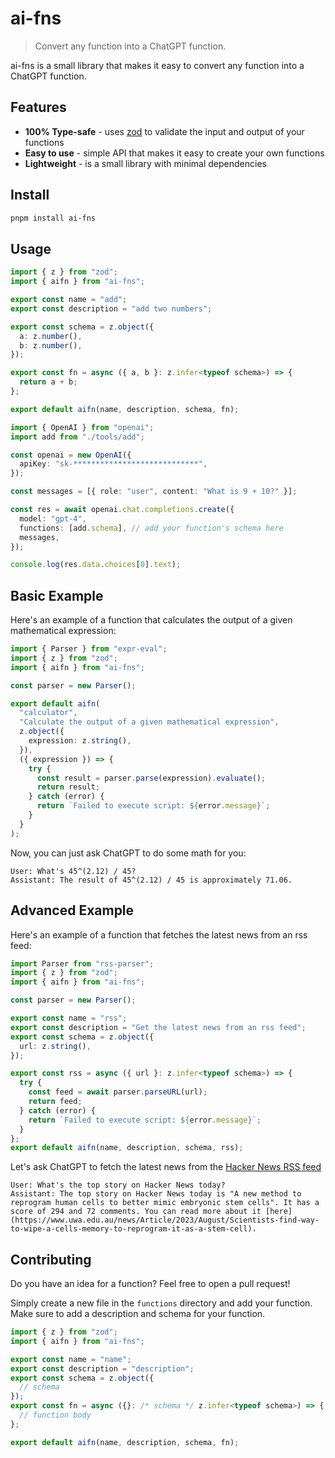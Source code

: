 # ai-fns

> Convert any function into a ChatGPT function.

ai-fns is a small library that makes it easy to convert any function into a ChatGPT function.

## Features

- **100% Type-safe** - uses [zod](https://zod.dev/) to validate the input and output of your functions
- **Easy to use** - simple API that makes it easy to create your own functions
- **Lightweight** - is a small library with minimal dependencies

## Install

```sh
pnpm install ai-fns
```

## Usage

```ts
import { z } from "zod";
import { aifn } from "ai-fns";

export const name = "add";
export const description = "add two numbers";

export const schema = z.object({
  a: z.number(),
  b: z.number(),
});

export const fn = async ({ a, b }: z.infer<typeof schema>) => {
  return a + b;
};

export default aifn(name, description, schema, fn);
```

```ts
import { OpenAI } from "openai";
import add from "./tools/add";

const openai = new OpenAI({
  apiKey: "sk-****************************",
});

const messages = [{ role: "user", content: "What is 9 + 10?" }];

const res = await openai.chat.completions.create({
  model: "gpt-4",
  functions: [add.schema], // add your function's schema here
  messages,
});

console.log(res.data.choices[0].text);
```

## Basic Example

Here's an example of a function that calculates the output of a given mathematical expression:

```ts
import { Parser } from "expr-eval";
import { z } from "zod";
import { aifn } from "ai-fns";

const parser = new Parser();

export default aifn(
  "calculator",
  "Calculate the output of a given mathematical expression",
  z.object({
    expression: z.string(),
  }),
  ({ expression }) => {
    try {
      const result = parser.parse(expression).evaluate();
      return result;
    } catch (error) {
      return `Failed to execute script: ${error.message}`;
    }
  }
);
```

Now, you can just ask ChatGPT to do some math for you:

```
User: What's 45^(2.12) / 45?
Assistant: The result of 45^(2.12) / 45 is approximately 71.06.
```

## Advanced Example

Here's an example of a function that fetches the latest news from an rss feed:

```ts
import Parser from "rss-parser";
import { z } from "zod";
import { aifn } from "ai-fns";

const parser = new Parser();

export const name = "rss";
export const description = "Get the latest news from an rss feed";
export const schema = z.object({
  url: z.string(),
});

export const rss = async ({ url }: z.infer<typeof schema>) => {
  try {
    const feed = await parser.parseURL(url);
    return feed;
  } catch (error) {
    return `Failed to execute script: ${error.message}`;
  }
};
export default aifn(name, description, schema, rss);
```

Let's ask ChatGPT to fetch the latest news from the [Hacker News RSS feed](https://news.ycombinator.com/rss)

```
User: What's the top story on Hacker News today?
Assistant: The top story on Hacker News today is "A new method to reprogram human cells to better mimic embryonic stem cells". It has a score of 294 and 72 comments. You can read more about it [here](https://www.uwa.edu.au/news/Article/2023/August/Scientists-find-way-to-wipe-a-cells-memory-to-reprogram-it-as-a-stem-cell).
```

## Contributing

Do you have an idea for a function? Feel free to open a pull request!

Simply create a new file in the `functions` directory and add your function. Make sure to add a description and schema for your function.

```ts
import { z } from "zod";
import { aifn } from "ai-fns";

export const name = "name";
export const description = "description";
export const schema = z.object({
  // schema
});
export const fn = async ({}: /* schema */ z.infer<typeof schema>) => {
  // function body
};

export default aifn(name, description, schema, fn);
```
